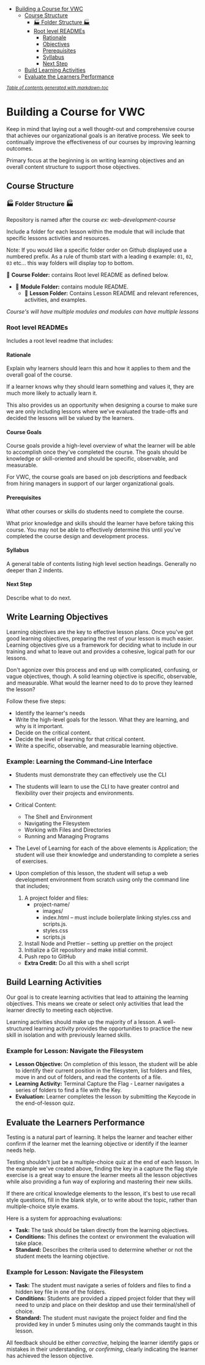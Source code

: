 - [Building a Course for VWC](#building-a-course-for-vwc)
  * [Course Structure](#course-structure)
    + [:factory: Folder Structure :factory:](#-factory--folder-structure--factory-)
    + [Root level READMEs](#root-level-readmes)
      - [Rationale](#rationale)
      - [Objectives](#objectives)
      - [Prerequisites](#prerequisites)
      - [Syllabus](#syllabus)
      - [Next Step](#next-step)
  * [Build Learning Activities](#build-learning-activities)
  * [Evaluate the Learners Performance](#evaluate-the-learners-performance)

<small><i><a href='http://ecotrust-canada.github.io/markdown-toc/'>Table of contents generated with markdown-toc</a></i></small>

# Building a Course for VWC
Keep in mind that laying out a well thought-out and comprehensive course that achieves our organizational goals is an iterative process. We seek to continually improve the effectiveness of our courses by improving learning outcomes. 

Primary focus at the beginning is on writing learning objectives and an overall content structure to support those objectives. 

## Course Structure

### :factory: Folder Structure :factory:
Repository is named after the course *ex: web-development-course*

Include a folder for each lesson within the module that will include that specific lessons activities and resources. 

Note: If you would like a specific folder order on Github displayed use a numbered prefix. As a rule of thumb start with a leading `0` example: `01`, `02`, `03` etc... this way folders will display top to bottom.

📁 **Course Folder:** contains Root level README as defined below.
- 📁 **Module Folder:** contains module README.
	 - 📁 **Lesson Folder:** Contains Lesson README and relevant references, activities, and examples.

_Course's will have multiple modules and modules can have multiple lessons_

### Root level READMEs
Includes a root level readme that includes:

#### Rationale
Explain why learners should learn this and how it applies to them and the overall goal of the course.

If a learner knows why they should learn something and values it, they are much more likely to actually learn it. 

This also provides us an opportunity when designing a course to make sure we are only including lessons where we've evaluated the trade-offs and decided the lessons will be valued by the learners. 

#### Course Goals
Course goals provide a high-level overview of what the learner will be able to accomplish once they've completed the course. The goals should be knowledge or skill-oriented and should be specific, observable, and measurable. 

For VWC, the course goals are based on job descriptions and feedback from hiring managers in support of our larger organizational goals. 

#### Prerequisites
What other courses or skills do students need to complete the course.

What prior knowledge and skills should the learner have before taking this course. You may not be able to effectively determine this until you've completed the course design and development process. 

#### Syllabus
A general table of contents listing high level section headings. Generally no deeper than 2 indents.

#### Next Step
Describe what to do next. 

## Write Learning Objectives
Learning objectives are the key to effective lesson plans. Once you've got good learning objectives, preparing the rest of your lesson is much easier. Learning objectives give us a framework for deciding what to include in our training and what to leave out and provides a cohesive, logical path for our lessons. 

Don't agonize over this process and end up with complicated, confusing, or vague objectives, though. A solid learning objective is specific, observable, and measurable. What would the learner need to do to prove they learned the lesson? 

Follow these five steps:
-	Identify the learner's needs
-	Write the high-level goals for the lesson. What they are learning, and why is it important. 
-	Decide on the critical content.
-	Decide the level of learning for that critical content.
-	Write a specific, observable, and measurable learning objective. 


  ### Example: Learning the Command-Line Interface
-	Students must demonstrate they can effectively use the CLI

-	The students will learn to use the CLI to have greater control and flexibility over their projects and environments. 

-	Critical Content:
	- The Shell and Environment
	- Navigating the Filesystem
	- Working with Files and Directories
	- Running and Managing Programs

-	The Level of Learning for each of the above elements is Application; the student will use their knowledge and understanding to complete a series of exercises. 

-	Upon completion of this lesson, the student will setup a web development environment from scratch using only the command line that includes;
    1. A project folder and files:
       - project-name/
         - images/
         - index.html – must include boilerplate linking styles.css and scripts.js.
          - styles.css
          - scripts.js
    2. Install Node and Prettier – setting up prettier on the project
    3. Initialize a Git repository and make initial commit.
    4. Push repo to GitHub
    -  **Extra Credit:** Do all this with a shell script


## Build Learning Activities
Our goal is to create learning activities that lead to attaining the learning objectives. This means we create or select only activities that lead the learner directly to meeting each objective. 

Learning activities should make up the majority of a lesson. A well-structured learning activity provides the opportunities to practice the new skill in isolation and with previously learned skills.


### Example for Lesson: Navigate the Filesystem
- **Lesson Objective:**  On completion of this lesson, the student will be able to identify their current position in the filesystem, list folders and files, move in and out of folders, and read the contents of a file.
- **Learning Activity:** Terminal Capture the Flag - Learner navigates a series of folders to find a file with the Key. 
- **Evaluation:** Learner completes the lesson by submitting the Keycode in the end-of-lesson quiz. 

## Evaluate the Learners Performance
Testing is a natural part of learning. It helps the learner and teacher either confirm if the learner met the learning objective or identify if the learner needs help. 

Testing shouldn't just be a multiple-choice quiz at the end of each lesson. In the example we've created above, finding the key in a capture the flag style exercise is a great way to ensure the learner meets all the lesson objectives while also providing a fun way of exploring and mastering their new skills. 

If there are critical knowledge elements to the lesson, it's best to use recall style questions, fill in the blank style, or to write about the topic, rather than multiple-choice style exams. 

Here is a system for approaching evaluations:
- **Task:** The task should be taken directly from the learning objectives.
- **Conditions:** This defines the context or environment the evaluation will take place.
- **Standard:** Describes the criteria used to determine whether or not the student meets the learning objective.

### Example for Lesson: Navigate the Filesystem
- **Task:** The student must navigate a series of folders and files to find a hidden key file in one of the folders. 
- **Conditions:** Students are provided a zipped project folder that they will need to unzip and place on their desktop and use their terminal/shell of choice.
- **Standard:** The student must navigate the project folder and find the provided key in under 5 minutes using only the commands taught in this lesson.

All feedback should be either _corrective_, helping the learner identify gaps or mistakes in their understanding, or _confirming_, clearly indicating the learner has achieved the lesson objective. 

